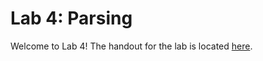 # Lab 4: Parsing

Welcome to Lab 4! The handout for the lab is located [here](https://browncsci1230.github.io/labs/lab4).
